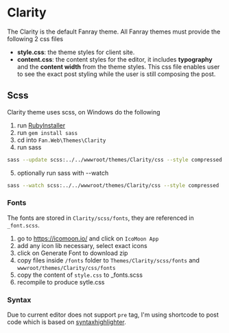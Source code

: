 ﻿# Clarity 

The Clarity is the default Fanray theme.  All Fanray themes must provide the following 2 css files

- **style.css**: the theme styles for client site.
- **content.css**: the content styles for the editor, it includes **typography** and the **content width** from the theme styles. 
This css file enables user to see the exact post styling while the user is still composing the post.

## Scss

Clarity theme uses scss, on Windows do the following

1. run [RubyInstaller](https://rubyinstaller.org/)
2. run `gem install sass`
3. cd into `Fan.Web\Themes\Clarity`
4. run sass

  ```bash
  sass --update scss:../../wwwroot/themes/Clarity/css --style compressed
  ```
5. optionally run sass with --watch

  ```bash
  sass --watch scss:../../wwwroot/themes/Clarity/css --style compressed
  ```

### Fonts

The fonts are stored in `Clarity/scss/fonts`, they are referenced in `_font.scss`.

1. go to https://icomoon.io/ and click on `IcoMoon App`
2. add any icon lib necessary, select exact icons
3. click on Generate Font to download zip
4. copy files inside `/fonts` folder to `Themes/Clarity/scss/fonts` and `wwwroot/themes/Clarity/css/fonts`
5. copy the content of `style.css` to _fonts.scss
6. recompile to produce sytle.css

### Syntax

Due to current editor does not support `pre` tag, I'm using shortcode to post code which is
based on [syntaxhighlighter](https://github.com/syntaxhighlighter/syntaxhighlighter).
